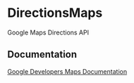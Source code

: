# DirectionsMaps
Google Maps Directions API

## Documentation
[Google Developers Maps Documentation](https://developers.google.com/maps/documentation/directions/intro)
